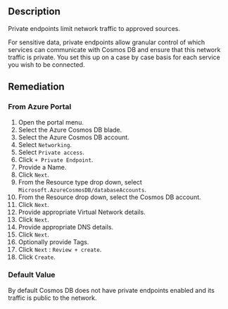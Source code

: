## Description

Private endpoints limit network traffic to approved sources.

For sensitive data, private endpoints allow granular control of which services can communicate with Cosmos DB and ensure that this network traffic is private. You set this up on a case by case basis for each service you wish to be connected.

## Remediation

### From Azure Portal

1. Open the portal menu.
2. Select the Azure Cosmos DB blade.
3. Select the Azure Cosmos DB account.
4. Select `Networking`.
5. Select `Private access`.
6. Click `+ Private Endpoint`.
7. Provide a Name.
8. Click `Next`.
9. From the Resource type drop down, select `Microsoft.AzureCosmosDB/databaseAccounts`.
10. From the Resource drop down, select the Cosmos DB account.
11. Click `Next`.
12. Provide appropriate Virtual Network details.
13. Click `Next`.
14. Provide appropriate DNS details.
15. Click `Next`.
16. Optionally provide Tags.
17. Click `Next` : `Review + create`.
18. Click `Create`.

### Default Value

By default Cosmos DB does not have private endpoints enabled and its traffic is public to the network.
